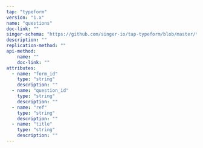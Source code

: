 ```yaml
---
tap: "typeform"
version: "1.x"
name: "questions"
doc-link: ""
singer-schema: "https://github.com/singer-io/tap-typeform/blob/master/tap_typeform/schemas/questions.json"
description: ""
replication-method: ""
api-method:
    name: ""
    doc-link: ""
attributes:
  - name: "form_id"
    type: "string"
    description: ""
  - name: "question_id"
    type: "string"
    description: ""
  - name: "ref"
    type: "string"
    description: ""
  - name: "title"
    type: "string"
    description: ""
---
```

